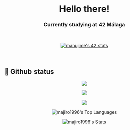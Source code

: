 <h1 align="center">Hello there!</h1>

<h3 align="center">Currently studying at 42 Málaga </h3>
<br>
<p align="center">
<a href="https://github.com/oakoudad/badge42"><img src="https://badge.mediaplus.ma/darkblue/manujime?1337Badge=off&UM6P=off" alt="manujime's 42 stats" /></a>
</p>
<br>

## :pushpin: Github status

<p align="center">
  <a href="https://skillicons.dev">
    <img src="https://skillicons.dev/icons?i=git,vim,vscode,visualstudio,docker,linux" />
  </a>
</p>
<p align="center">
  <a href="https://skillicons.dev">
    <img src="https://skillicons.dev/icons?i=c,cpp,cs,js,html,css" />
  </a>
</p>
<p align="center">
  <a href="https://skillicons.dev">
    <img src="https://skillicons.dev/icons?i=ableton,blender,ps,unity" />
  </a>
</p>

 <!-- https://gh-stats-gen.vercel.app/ -->
<div align="center">
    
![majiro1996's Top Languages](https://github-readme-stats.vercel.app/api/top-langs/?username=majiro1996&theme=vue-dark&show_icons=true&hide_border=true&layout=compact)
    
![majiro1996's Stats](https://github-readme-stats.vercel.app/api?username=majiro1996&theme=vue-dark&show_icons=true&hide_border=true&count_private=true)

<!-- ![majiro1996's Streak](https://github-readme-streak-stats.herokuapp.com/?user=majiro1996&theme=vue-dark&hide_border=true) -->

</div>
<!--
<div style="display: flex; flex-direction: row; align-items: center;flex-wrap: wrap">
    <div>
  <p align="center"><img src="https://github-readme-stats.vercel.app/api/top-langs?username=majiro1996&show_icons=true&locale=en&layout=compact&token=${process.env.PAT_1}" alt="majiro1996" /></p>
</div>
<div>
  <p align="center"><img src="https://github-readme-stats.vercel.app/api?username=majiro1996&show_icons=true&locale=en&token=${process.env.PAT_1}" alt="majiro1996" /></p>
</div>
    <div>
      <p align="center"><img src="https://streak-stats.demolab.com/?user=majiro1996" alt="GitHub Streak"><p>
    </div>
</div>
-->







<!--
this is a ✨ _special_ ✨ repository because its `README.md` (this file) appears on your GitHub profile.

Here are some ideas to get you started:

- 🔭 I’m currently studying Software Developer in **<a href="https://www.42malaga.com/"> 42 Malaga</a>**
- 🌱 I’m currently learning ...
- 👯 I’m looking to collaborate on ...
- 🤔 I’m looking for help with ...
- 💬 Ask me about ...
- 📫 How to reach me: ...
- 😄 Pronouns: ...
- ⚡ Fun fact: ...
....
-->
